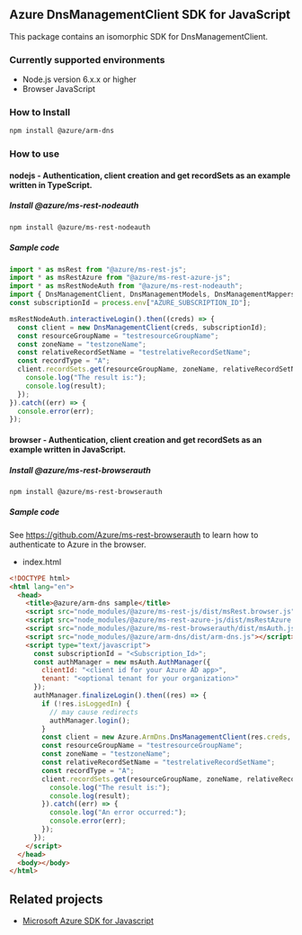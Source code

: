 ## Azure DnsManagementClient SDK for JavaScript

This package contains an isomorphic SDK for DnsManagementClient.

### Currently supported environments

- Node.js version 6.x.x or higher
- Browser JavaScript

### How to Install

```bash
npm install @azure/arm-dns
```

### How to use

#### nodejs - Authentication, client creation and get recordSets as an example written in TypeScript.

##### Install @azure/ms-rest-nodeauth

```bash
npm install @azure/ms-rest-nodeauth
```

##### Sample code

```typescript
import * as msRest from "@azure/ms-rest-js";
import * as msRestAzure from "@azure/ms-rest-azure-js";
import * as msRestNodeAuth from "@azure/ms-rest-nodeauth";
import { DnsManagementClient, DnsManagementModels, DnsManagementMappers } from "@azure/arm-dns";
const subscriptionId = process.env["AZURE_SUBSCRIPTION_ID"];

msRestNodeAuth.interactiveLogin().then((creds) => {
  const client = new DnsManagementClient(creds, subscriptionId);
  const resourceGroupName = "testresourceGroupName";
  const zoneName = "testzoneName";
  const relativeRecordSetName = "testrelativeRecordSetName";
  const recordType = "A";
  client.recordSets.get(resourceGroupName, zoneName, relativeRecordSetName, recordType).then((result) => {
    console.log("The result is:");
    console.log(result);
  });
}).catch((err) => {
  console.error(err);
});
```

#### browser - Authentication, client creation and get recordSets as an example written in JavaScript.

##### Install @azure/ms-rest-browserauth

```bash
npm install @azure/ms-rest-browserauth
```

##### Sample code

See https://github.com/Azure/ms-rest-browserauth to learn how to authenticate to Azure in the browser.

- index.html
```html
<!DOCTYPE html>
<html lang="en">
  <head>
    <title>@azure/arm-dns sample</title>
    <script src="node_modules/@azure/ms-rest-js/dist/msRest.browser.js"></script>
    <script src="node_modules/@azure/ms-rest-azure-js/dist/msRestAzure.js"></script>
    <script src="node_modules/@azure/ms-rest-browserauth/dist/msAuth.js"></script>
    <script src="node_modules/@azure/arm-dns/dist/arm-dns.js"></script>
    <script type="text/javascript">
      const subscriptionId = "<Subscription_Id>";
      const authManager = new msAuth.AuthManager({
        clientId: "<client id for your Azure AD app>",
        tenant: "<optional tenant for your organization>"
      });
      authManager.finalizeLogin().then((res) => {
        if (!res.isLoggedIn) {
          // may cause redirects
          authManager.login();
        }
        const client = new Azure.ArmDns.DnsManagementClient(res.creds, subscriptionId);
        const resourceGroupName = "testresourceGroupName";
        const zoneName = "testzoneName";
        const relativeRecordSetName = "testrelativeRecordSetName";
        const recordType = "A";
        client.recordSets.get(resourceGroupName, zoneName, relativeRecordSetName, recordType).then((result) => {
          console.log("The result is:");
          console.log(result);
        }).catch((err) => {
          console.log("An error occurred:");
          console.error(err);
        });
      });
    </script>
  </head>
  <body></body>
</html>
```

## Related projects

- [Microsoft Azure SDK for Javascript](https://github.com/Azure/azure-sdk-for-js)
